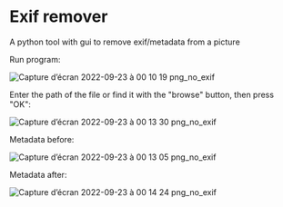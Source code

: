  # Exif remover 
A python tool with gui to remove exif/metadata from a picture



Run program:

![Capture d’écran 2022-09-23 à 00 10 19 png_no_exif](https://user-images.githubusercontent.com/111251905/191862889-b6aaef4d-f471-46ea-a091-8d94a33cc0d5.jpg)

Enter the path of the file or find it with the "browse" button, then press "OK":

![Capture d’écran 2022-09-23 à 00 13 30 png_no_exif](https://user-images.githubusercontent.com/111251905/191862896-ba950849-e523-45be-913b-64383aa54b77.jpg)


Metadata before:

![Capture d’écran 2022-09-23 à 00 13 05 png_no_exif](https://user-images.githubusercontent.com/111251905/191862773-42fdb8d8-d30d-4f93-8dc4-f322c25cf104.jpg)



Metadata after:

![Capture d’écran 2022-09-23 à 00 14 24 png_no_exif](https://user-images.githubusercontent.com/111251905/191862936-b5ad2a0a-ad8e-4964-bb0d-0c6f29f04e0e.jpg)
